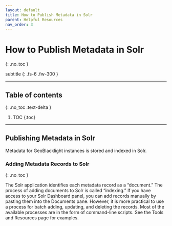 ```yaml
---
layout: default
title: How to Publish Metadata in Solr
parent: Helpful Resources
nav_order: 3
---
```


# How to Publish Metadata in Solr
{: .no_toc }

subtitle
{: .fs-6 .fw-300 }

---
## Table of contents
{: .no_toc .text-delta }

1. TOC
{:toc}

---

## Publishing Metadata in Solr

Metadata for GeoBlacklight instances is stored and indexed in Solr.

### Adding Metadata Records to Solr
{: .no_toc }

The Solr application identifies each metadata record as a “document.” The process of adding documents to Solr is called “indexing.” If you have access to your Solr Dashboard panel, you can add records manually by pasting them into the Documents pane. However, it is more practical to use a process for batch adding, updating, and deleting the records. Most of the available processes are in the form of command-line scripts. See the Tools and Resources page for examples.
